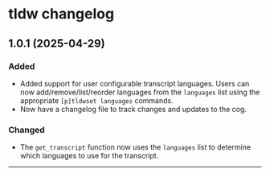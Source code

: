 # tldw changelog

## 1.0.1 (2025-04-29)

### Added
- Added support for user configurable transcript languages.
Users can now add/remove/list/reorder languages from the `languages` list using the appropriate `[p]tldwset languages` commands.
- Now have a changelog file to track changes and updates to the cog.

### Changed
- The `get_transcript` function now uses the `languages` list to determine
  which languages to use for the transcript.


---